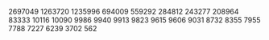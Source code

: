 2697049
1263720
1235996
694009
559292
284812
243277
208964
83333
10116
10090
9986
9940
9913
9823
9615
9606
9031
8732
8355
7955
7788
7227
6239
3702
562
